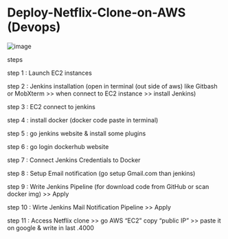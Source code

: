 # Deploy-Netflix-Clone-on-AWS (Devops)
![image](https://github.com/user-attachments/assets/3b97a49d-af31-4b88-8567-b75f715c85d8)

steps

step 1 : Launch EC2 instances 

step 2 : Jenkins installation (open in terminal (out side of aws) like Gitbash or MobXterm >> when connect to EC2 instance >> install Jenkins) 

step 3 : EC2 connect to jenkins

step 4 : install docker (docker code paste in terminal)

step 5 : go jenkins website & install some plugins

step 6 : go login dockerhub website

step 7 : Connect Jenkins Credentials to Docker

step 8 : Setup Email notification (go setup Gmail.com than jenkins)

step 9 : Write Jenkins Pipeline (for download code from GitHub or scan docker img) >> Apply

step 10 : Wirte Jenkins Mail Notification Pipeline >> Apply

step 11 : Access Netflix clone >> go AWS “EC2” copy “public IP” >> paste it on google & write in last .4000
